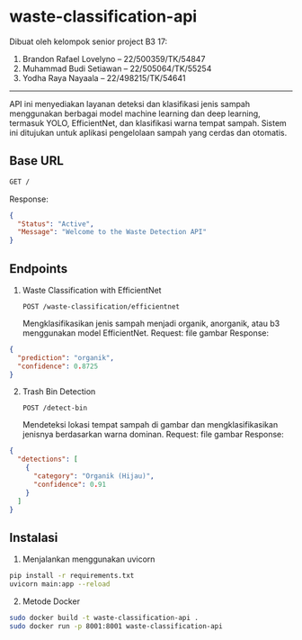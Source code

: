 # waste-classification-api

Dibuat oleh kelompok senior project B3 17:

1. Brandon Rafael Lovelyno – 22/500359/TK/54847
2. Muhammad Budi Setiawan – 22/505064/TK/55254
3. Yodha Raya Nayaala – 22/498215/TK/54641

---

API ini menyediakan layanan deteksi dan klasifikasi jenis sampah menggunakan berbagai model machine learning dan deep learning, termasuk YOLO, EfficientNet, dan klasifikasi warna tempat sampah. Sistem ini ditujukan untuk aplikasi pengelolaan sampah yang cerdas dan otomatis.

## Base URL

```bash
GET /
```

Response:

```json
{
  "Status": "Active",
  "Message": "Welcome to the Waste Detection API"
}
```

## Endpoints

1. Waste Classification with EfficientNet

   `POST /waste-classification/efficientnet`

   Mengklasifikasikan jenis sampah menjadi organik, anorganik, atau b3 menggunakan model EfficientNet.
   Request: file gambar
   Response:

```json
{
  "prediction": "organik",
  "confidence": 0.8725
}
```

2. Trash Bin Detection

   `POST /detect-bin`

   Mendeteksi lokasi tempat sampah di gambar dan mengklasifikasikan jenisnya berdasarkan warna dominan.
   Request: file gambar
   Response:

```json
{
  "detections": [
    {
      "category": "Organik (Hijau)",
      "confidence": 0.91
    }
  ]
}
```

## Instalasi

1. Menjalankan menggunakan uvicorn

```bash
pip install -r requirements.txt
uvicorn main:app --reload
```

2. Metode Docker

```bash
sudo docker build -t waste-classification-api .
sudo docker run -p 8001:8001 waste-classification-api
```
